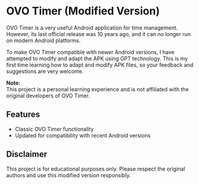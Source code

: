 # OVO Timer (Modified Version)

OVO Timer is a very useful Android application for time management. However, its last official release was 10 years ago, and it can no longer run on modern Android platforms.

To make OVO Timer compatible with newer Android versions, I have attempted to modify and adapt the APK using GPT technology. This is my first time learning how to adapt and modify APK files, so your feedback and suggestions are very welcome.

**Note:**  
This project is a personal learning experience and is not affiliated with the original developers of OVO Timer.

## Features

- Classic OVO Timer functionality
- Updated for compatibility with recent Android versions

## Disclaimer

This project is for educational purposes only. Please respect the original authors and use this modified version responsibly.
